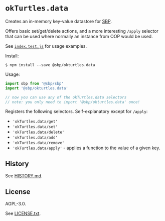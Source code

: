 # `okTurtles.data`

Creates an in-memory key-value datastore for [SBP](https://github.com/okTurtles/sbp-js).

Offers basic set/get/delete actions, and a more interesting `/apply` selector that can be used where normally an instance from OOP would be used.

See [`index.test.js`](index.test.js) for usage examples.

Install:

```
$ npm install --save @sbp/okturtles.data
```

Usage:

```js
import sbp from '@sbp/sbp'
import '@sbp/okturtles.data'

// now you can use any of the okTurtles.data selectors
// note: you only need to import '@sbp/okturtles.data' once!
```

Registers the following selectors. Self-explanatory except for `/apply`:

- `'okTurtles.data/get'`
- `'okTurtles.data/set'`
- `'okTurtles.data/delete'`
- `'okTurtles.data/add'`
- `'okTurtles.data/remove'`
- `'okTurtles.data/apply'` - applies a function to the value of a given key.

## History

See [HISTORY.md](HISTORY.md).

## License

AGPL-3.0.

See [LICENSE.txt](LICENSE.txt).
